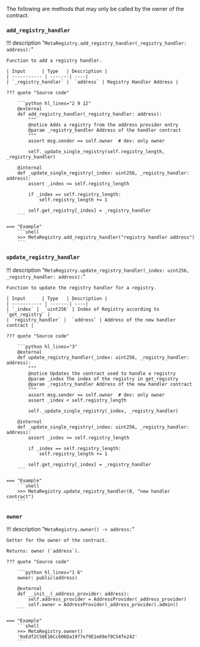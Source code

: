The following are methods that may only be called by the owner of the contract.

### `add_registry_handler`
!!! description "`MetaRegistry.add_registry_handler(_registry_handler: address):`"

    Function to add a registry handler.

    | Input      | Type   | Description |
    | ----------- | -------| ----|
    | `_registry_handler` |  `address` | Registry Handler Address |

    ??? quote "Source code"

        ```python hl_lines="2 9 12"
        @external
        def add_registry_handler(_registry_handler: address):
            """
            @notice Adds a registry from the address provider entry
            @param _registry_handler Address of the handler contract
            """
            assert msg.sender == self.owner  # dev: only owner

            self._update_single_registry(self.registry_length, _registry_handler)

        @internal
        def _update_single_registry(_index: uint256, _registry_handler: address):
            assert _index <= self.registry_length

            if _index == self.registry_length:
                self.registry_length += 1

            self.get_registry[_index] = _registry_handler
        ```

    === "Example"
        ```shell
        >>> MetaRegistry.add_registry_handler("registry handler address")
        ```


### `update_registry_handler`
!!! description "`MetaRegistry.update_registry_handler(_index: uint256, _registry_handler: address):`"

    Function to update the registry handler for a registry.

    | Input      | Type   | Description |
    | ----------- | -------| ----|
    | `_index` |  `uint256` | Index of Registry according to `get_registry` |
    | `registry_handler` |  `address` | Address of the new handler contract |

    ??? quote "Source code"

        ```python hl_lines="3"
        @external
        def update_registry_handler(_index: uint256, _registry_handler: address):
            """
            @notice Updates the contract used to handle a registry
            @param _index The index of the registry in get_registry
            @param _registry_handler Address of the new handler contract
            """
            assert msg.sender == self.owner  # dev: only owner
            assert _index < self.registry_length

            self._update_single_registry(_index, _registry_handler)

        @internal
        def _update_single_registry(_index: uint256, _registry_handler: address):
            assert _index <= self.registry_length

            if _index == self.registry_length:
                self.registry_length += 1

            self.get_registry[_index] = _registry_handler
        ```

    === "Example"
        ```shell
        >>> MetaRegistry.update_registry_handler(0, "new handler contract")
        ```


### `owner`
!!! description "`MetaRegistry.owner() -> address:`"

    Getter for the owner of the contract.

    Returns: owner (`address`).

    ??? quote "Source code"

        ```python hl_lines="1 6"
        owner: public(address)

        @external
        def __init__(_address_provider: address):
            self.address_provider = AddressProvider(_address_provider)
            self.owner = AddressProvider(_address_provider).admin()
        ```

    === "Example"
        ```shell
        >>> MetaRegistry.owner()
        '0xEdf2C58E16Cc606Da1977e79E1e69e79C54fe242'
        ```